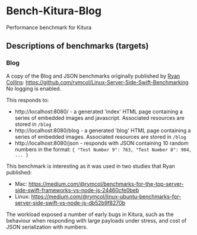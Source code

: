 # Bench-Kitura-Blog
Performance benchmark for Kitura

## Descriptions of benchmarks (targets)

### Blog

A copy of the Blog and JSON benchmarks originally published by [Ryan Collins](https://github.com/rymcol): https://github.com/rymcol/Linux-Server-Side-Swift-Benchmarking
No logging is enabled.

This responds to:
- http://localhost:8080/ - a generated 'index' HTML page containing a series of embedded images and javascript. Associated resources are stored in `/blog`
- http://localhost:8080/blog - a generated 'blog' HTML page containing a series of embedded images. Associated resources are stored in `/blog`
- http://localhost:8080/json - responds with JSON containing 10 random numbers in the format: `{ "Test Number 9": 763, "Test Number 8": 904, ... }`

This benchmark is interesting as it was used in two studies that Ryan published:
- Mac: https://medium.com/@rymcol/benchmarks-for-the-top-server-side-swift-frameworks-vs-node-js-24460cfe0beb
- Linux: https://medium.com/@rymcol/linux-ubuntu-benchmarks-for-server-side-swift-vs-node-js-db52b9f8270b

The workload exposed a number of early bugs in Kitura, such as the behaviour when responding with large payloads under stress, and cost of JSON serialization with numbers.

